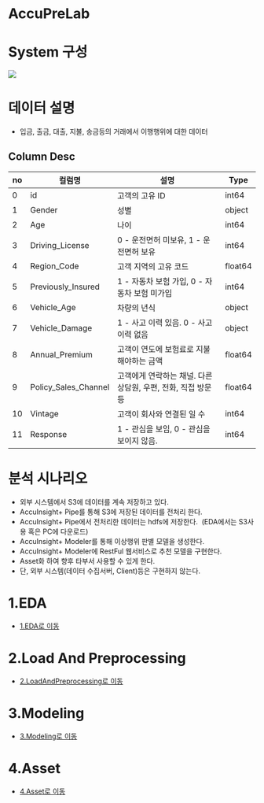 # AccuPreLab


# System 구성
![](img/sysArch.png)



# 데이터 설명
* 입금, 출금, 대출, 지불, 송금등의 거래에서 이행행위에 대한 데이터
## Column Desc
|no|컬럼명           | 설명                                                                    |Type |
|--|-----------------|-------------------------------------------------------------------------|-----|
|0|id             | 고객의 고유 ID                                                                |int64 |
|1|Gender           | 성별                                                                   |object|
|2|Age         | 나이                                                                        |int64|
|3|Driving_License   |  0 - 운전면허 미보유, 1 - 운전면허 보유                                                |int64|
|4|Region_Code   | 고객 지역의 고유 코드                                                               |float64|
|5|Previously_Insured  | 1 - 자동차 보험 가입, 0 - 자동차 보험 미가입                                       |int64|
|6|Vehicle_Age   | 차량의 년식                                                                |object|
|7|Vehicle_Damage   | 1 - 사고 이력 있음. 0 - 사고 이력 없음                                             |object|
|8|Annual_Premium          | 고객이 연도에 보험료로 지불해야하는 금액                                         |float64|
|9|Policy_Sales_Channel          | 고객에게 연락하는 채널. 다른 상담원, 우편, 전화, 직접 방문 등                   |float64|
|10|Vintage          | 고객이 회사와 연결된 일 수                                                                  |int64|
|11|Response          | 1 - 관심을 보임, 0 - 관심을 보이지 않음.                                                 |int64|


# 분석 시나리오
* 외부 시스템에서 S3에 데이터를 계속 저장하고 있다.
* AccuInsight+ Pipe를 통해 S3에 저장된 데이터를 전처리 한다.
* AccuInsight+ Pipe에서 전처리한 데이터는 hdfs에 저장한다.                      (EDA에서는 S3사용 혹은 PC에 다운로드)
* AccuInsight+ Modeler를 통해 이상행위 판별 모델을 생성한다.
* AccuInsight+ Modeler에 RestFul 웹서비스로 추천 모델을 구현한다.
* Asset화 하여 향후 타부서 사용할 수 있게 한다.
* 단, 외부 시스템(데이터 수집서버, Client)등은 구현하지 않는다.


# 1.EDA
* [1.EDA로 이동](./1.EDA/README.md)

# 2.Load And Preprocessing
* [2.LoadAndPreprocessing로 이동](./2.LoadAndPreprocessing/README.md)

# 3.Modeling
* [3.Modeling로 이동](./3.Modeling/README.md)

# 4.Asset
* [4.Asset로 이동](./4.Asset/README.md)
